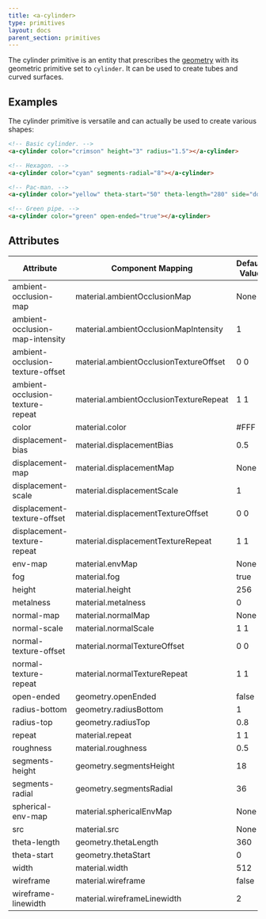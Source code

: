 ```yaml
---
title: <a-cylinder>
type: primitives
layout: docs
parent_section: primitives
---
```


The cylinder primitive is an entity that prescribes the [geometry](../components/geometry.md) with its geometric primitive set to `cylinder`. It can be used to create tubes and curved surfaces.

## Examples

The cylinder primitive is versatile and can actually be used to create various shapes:

```html
<!-- Basic cylinder. -->
<a-cylinder color="crimson" height="3" radius="1.5"></a-cylinder>

<!-- Hexagon. -->
<a-cylinder color="cyan" segments-radial="8"></a-cylinder>

<!-- Pac-man. -->
<a-cylinder color="yellow" theta-start="50" theta-length="280" side="double"></a-cylinder>

<!-- Green pipe. -->
<a-cylinder color="green" open-ended="true"></a-cylinder>
```

## Attributes

| Attribute                        | Component Mapping                      | Default Value |
| --------                         | -----------------                      | ------------- |
| ambient-occlusion-map            | material.ambientOcclusionMap           | None          |
| ambient-occlusion-map-intensity  | material.ambientOcclusionMapIntensity  | 1             |
| ambient-occlusion-texture-offset | material.ambientOcclusionTextureOffset | 0 0           |
| ambient-occlusion-texture-repeat | material.ambientOcclusionTextureRepeat | 1 1           |
| color                            | material.color                         | #FFF          |
| displacement-bias                | material.displacementBias              | 0.5           |
| displacement-map                 | material.displacementMap               | None          |
| displacement-scale               | material.displacementScale             | 1             |
| displacement-texture-offset      | material.displacementTextureOffset     | 0 0           |
| displacement-texture-repeat      | material.displacementTextureRepeat     | 1 1           |
| env-map                          | material.envMap                        | None          |
| fog                              | material.fog                           | true          |
| height                           | material.height                        | 256           |
| metalness                        | material.metalness                     | 0             |
| normal-map                       | material.normalMap                     | None          |
| normal-scale                     | material.normalScale                   | 1 1           |
| normal-texture-offset            | material.normalTextureOffset           | 0 0           |
| normal-texture-repeat            | material.normalTextureRepeat           | 1 1           |
| open-ended                       | geometry.openEnded                     | false         |
| radius-bottom                    | geometry.radiusBottom                  | 1             |
| radius-top                       | geometry.radiusTop                     | 0.8           |
| repeat                           | material.repeat                        | 1 1           |
| roughness                        | material.roughness                     | 0.5           |
| segments-height                  | geometry.segmentsHeight                | 18            |
| segments-radial                  | geometry.segmentsRadial                | 36            |
| spherical-env-map                | material.sphericalEnvMap               | None          |
| src                              | material.src                           | None          |
| theta-length                     | geometry.thetaLength                   | 360           |
| theta-start                      | geometry.thetaStart                    | 0             |
| width                            | material.width                         | 512           |
| wireframe                        | material.wireframe                     | false         |
| wireframe-linewidth              | material.wireframeLinewidth            | 2             |
